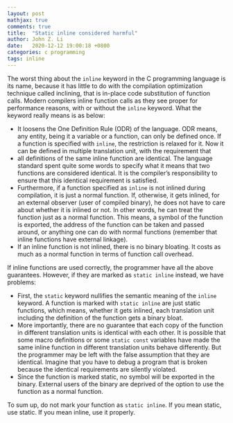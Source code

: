 ```yaml
---
layout: post
mathjax: true
comments: true
title:  "Static inline considered harmful"
author: John Z. Li
date:   2020-12-12 19:00:18 +0800
categories: c programming
tags: inline
---
```

The worst thing about the `inline` keyword in the C programming language is its name,
because it has little to do with the compilation optimization technique called inclining,
that is in-place code substitution of function calls.
Modern compilers  inline function calls as they see proper for
performance reasons, with or without the `inline` keyword.
What the keyword really means is as below:

- It loosens the One Definition Rule (ODR) of the language.
ODR means, any entity, being it a variable or a function, can only be defined once.
If a function is specified with `inline`,
the restriction is relaxed for it.
Now it can be defined in multiple translation unit, with the requirement that
- all definitions of the same inline function are identical.
The language standard spent quite some words to specify what it means
that two functions are considered identical.
It is the compiler’s responsibility to ensure that this identical requirement is satisfied.
- Furthermore, if a function specified as `inline` is not inlined during compilation,
it is just a normal function. If, otherwise, it gets inlined,
for an external observer (user of compiled binary),
he does not have to care about whether it is inlined or not.
In other words, he can treat the function just as a normal function.
This means, a symbol of the function is exported,
the address of the function can be taken and passed around,
or anything one can do with normal functions
(remember that inline functions have external linkage).
- If an inline function is not inlined, there is no binary bloating.
It costs as much as a normal function in terms of function call overhead.

If inline functions are used correctly, the programmer have all the above guarantees.
However, if they are marked as `static inline` instead, we have problems:

- First, the `static` keyword nullifies the semantic meaning of the `inline` keyword.
A function is marked with `static inline` are just static functions,
which means, whether it gets inlined,
each translation unit including the definition of the function gets a binary bloat.
- More importantly, there are no guarantee that each copy of the function
in different translation units is identical with each other.
It is possible that some macro definitions or some `static const` variables
have made the same inline function in different translation units behave differently.
But the programmer may be left with the false assumption that they are identical.
Imagine that you have to debug a program that is broken because the
identical requirements are silently violated.
- Since the function is marked static,
no symbol will be exported in the binary.
External users of the binary are deprived of the option
to use the function as a normal function.

To sum up, do not mark your function as `static inline`.
If you mean static, use static. If you mean inline, use it properly.

